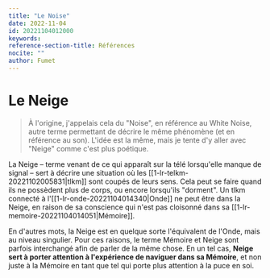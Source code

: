 ```yaml
---
title: "Le Noise"
date: 2022-11-04
id: 20221104012000
keywords:
reference-section-title: Références
nocite: ""
author: Fumet
---
```


# Le Neige

> À l'origine, j'appelais cela du "Noise", en référence au White Noise, autre terme permettant de décrire le même phénomène (et en référence au son). L'idée est la même, mais je tente d'y aller avec "Neige" comme c'est plus poétique.

La Neige – terme venant de ce qui apparaît sur la télé lorsqu'elle manque de signal – sert à décrire une situation où les [[1-lr-telkm-20221102005831|tlkm]] sont coupés de leurs sens. Cela peut se faire quand ils ne possèdent plus de corps, ou encore lorsqu'ils "dorment". Un tlkm connecté à l'[[1-lr-onde-20221104014340|Onde]] ne peut être dans la Neige, en raison de sa conscience qui n'est pas cloisonné dans sa [[1-lr-memoire-20221104014051|Mémoire]].

En d'autres mots, la Neige est en quelque sorte l'équivalent de l'Onde, mais au niveau singulier. Pour ces raisons, le terme Mémoire et Neige sont parfois interchangé afin de parler de la même chose. En un tel cas, **Neige sert à porter attention à l'expérience de naviguer dans sa Mémoire**, et non juste à la Mémoire en tant que tel qui porte plus attention à la puce en soi.

